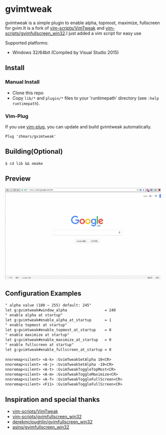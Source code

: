 # gvimtweak

gvimtweak is a simple plugin to enable alpha, topmost, maximize, fullscreen for gvim.It is a fork of  [vim-scripts/VimTweak](https://github.com/vim-scripts/VimTweak) and [vim-scripts/gvimfullscreen_win32](https://github.com/vim-scripts/gvimfullscreen_win32).I just added a vim script for easy use


Supported platforms:
* Windows 32/64bit (Compiled by Visual Studio 2015)

## Install

### Manual Install

* Clone this repo
* Copy `lib/*` and `plugin/*` files to your 'runtimepath'
  directory (see `:help runtimepath`).

### Vim-Plug

If you use [vim-plug](https://github.com/junegunn/vim-plug), you can update and build gvimtweak automatically.

```vim
Plug 'zhmars/gvimtweak'
```

## Building(Optional)

    $ cd lib && nmake

## Preview

  ![gvimtweak preview](./preview.gif)

## Configuration Examples
```vim
" alpha value (180 ~ 255) default: 245"
let g:gvimtweak#window_alpha                 = 240
" enable alpha at startup"
let g:gvimtweak#enable_alpha_at_startup      = 1
" enable topmost at startup"
let g:gvimtweak#enable_topmost_at_startup    = 0
" enable maximize at startup"
let g:gvimtweak#enable_maximize_at_startup   = 0
" enable fullscreen at startup"
let g:gvimtweak#enable_fullscreen_at_startup = 0

nnoremap<silent> <A-k> :GvimTweakSetAlpha 10<CR>
nnoremap<silent> <A-j> :GvimTweakSetAlpha -10<CR>
nnoremap<silent> <A-t> :GvimTweakToggleTopMost<CR>
nnoremap<silent> <A-m> :GvimTweakToggleMaximize<CR>
nnoremap<silent> <A-f> :GvimTweakToggleFullScreen<CR>
nnoremap<silent> <F11> :GvimTweakToggleFullScreen<CR>
```

## Inspiration and special thanks
* [vim-scripts/VimTweak](https://github.com/vim-scripts/VimTweak)
* [vim-scripts/gvimfullscreen_win32](https://github.com/vim-scripts/gvimfullscreen_win32)
* [derekmcloughlin/gvimfullscreen_win32](https://github.com/derekmcloughlin/gvimfullscreen_win32)
* [asins/gvimfullscreen_win32](https://github.com/asins/gvimfullscreen_win32)
